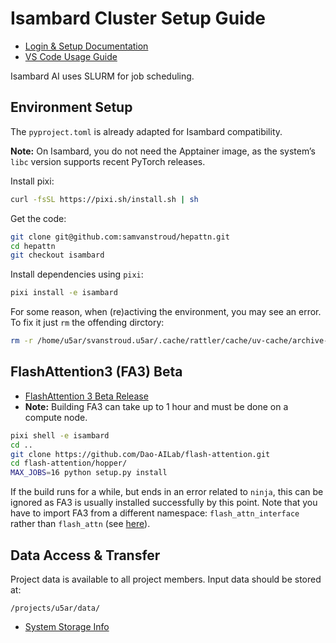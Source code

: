# Isambard Cluster Setup Guide

- [Login & Setup Documentation](https://docs.isambard.ac.uk/user-documentation/getting_started/)
- [VS Code Usage Guide](https://docs.isambard.ac.uk/user-documentation/guides/vscode/)

Isambard AI uses SLURM for job scheduling.


## Environment Setup

The `pyproject.toml` is already adapted for Isambard compatibility.

**Note:** On Isambard, you do not need the Apptainer image, as the system’s `libc` version supports recent PyTorch releases.

Install pixi:

```bash
curl -fsSL https://pixi.sh/install.sh | sh
```

Get the code:

```bash
git clone git@github.com:samvanstroud/hepattn.git
cd hepattn
git checkout isambard
```

Install dependencies using `pixi`:

```bash
pixi install -e isambard
```

For some reason, when (re)activing the environment, you may see an error.
To fix it just `rm` the offending dirctory:

```bash
rm -r /home/u5ar/svanstroud.u5ar/.cache/rattler/cache/uv-cache/archive-v0/
```


## FlashAttention3 (FA3) Beta

- [FlashAttention 3 Beta Release](https://github.com/Dao-AILab/flash-attention?tab=readme-ov-file#flashattention-3-beta-release)
- **Note:** Building FA3 can take up to 1 hour and must be done on a compute node.

```bash
pixi shell -e isambard
cd ..
git clone https://github.com/Dao-AILab/flash-attention.git
cd flash-attention/hopper/
MAX_JOBS=16 python setup.py install
```

If the build runs for a while, but ends in an error related to `ninja`, this can be ignored as FA3 is usually installed successfully by this point.
Note that you have to import FA3 from a different namespace: `flash_attn_interface` rather than `flash_attn` (see [here](https://github.com/samvanstroud/hepattn/blob/main/src/hepattn/models/attention.py#L4)).


## Data Access & Transfer

Project data is available to all project members. Input data should be stored at:

```
/projects/u5ar/data/
```

- [System Storage Info](https://docs.isambard.ac.uk/user-documentation/information/system-storage/)
